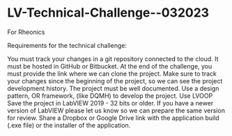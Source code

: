 # LV-Technical-Challenge--032023
For Rheonics

Requirements for the technical challenge:

You must track your changes in a git repository connected to the cloud. It must be hosted in GitHub or Bitbucket. At the end of the
challenge, you must provide the link where we can clone the project. Make sure to track your changes since the beginning of the project,
so we can see the project development history.
The project must be well documented.
Use a design pattern, OR framework, (like DQMH) to develop the project.
Use LVOOP
Save the project in LabVIEW 2019 - 32 bits or older. If you have a newer version of LabVIEW please let us know so we can prepare the
same version for review.
Share a Dropbox or Google Drive link with the application build (.exe file) or the installer of the application.
